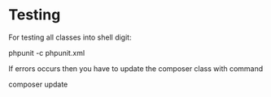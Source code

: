 # Testing 

For testing all classes into shell digit:

phpunit -c phpunit.xml


If errors occurs then you have to update the composer class with command

composer update
